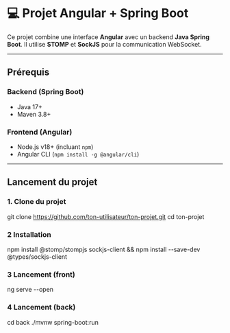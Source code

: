 # 💻 Projet Angular + Spring Boot

Ce projet combine une interface **Angular** avec un backend **Java Spring Boot**. Il utilise **STOMP** et **SockJS** pour la communication WebSocket.

---

## Prérequis

### Backend (Spring Boot)
- Java 17+
- Maven 3.8+

### Frontend (Angular)
- Node.js v18+ (incluant `npm`)
- Angular CLI (`npm install -g @angular/cli`)

---

## Lancement du projet

### 1. Clone du projet

git clone https://github.com/ton-utilisateur/ton-projet.git
cd ton-projet

### 2 Installation
npm install @stomp/stompjs sockjs-client && npm install --save-dev @types/sockjs-client
### 3 Lancement (front)
ng serve --open
### 4 Lancement (back)
cd back
./mvnw spring-boot:run